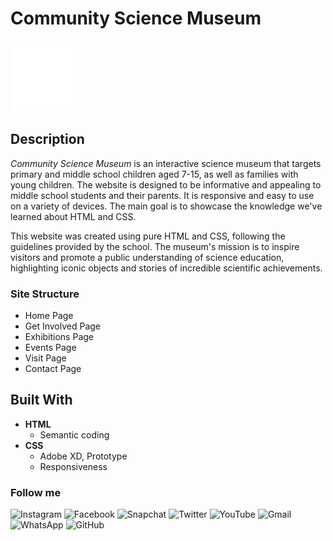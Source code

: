 # Community Science Museum

![Community Science Museum](images/cms-logo.svg)

## Description

_Community Science Museum_ is an interactive science museum that targets primary and middle school children aged 7-15, as well as families with young children. The website is designed to be informative and appealing to middle school students and their parents. It is responsive and easy to use on a variety of devices. The main goal is to showcase the knowledge we've learned about HTML and CSS.

This website was created using pure HTML and CSS, following the guidelines provided by the school. The museum's mission is to inspire visitors and promote a public understanding of science education, highlighting iconic objects and stories of incredible scientific achievements.

### Site Structure

- Home Page
- Get Involved Page
- Exhibitions Page
- Events Page
- Visit Page
- Contact Page

## Built With

- **HTML**
  - Semantic coding
- **CSS**
  - Adobe XD, Prototype
  - Responsiveness

### Follow me

<span><img src="https://img.shields.io/badge/Instagram-E4405F?style=for-the-badge&logo=instagram&logoColor=white" alt="Instagram"></span>
<span><img src="https://img.shields.io/badge/Facebook-1877F2?style=for-the-badge&logo=facebook&logoColor=white" alt="Facebook"></span>
<span><img src="https://img.shields.io/badge/Snapchat-FFFC00?style=for-the-badge&logo=snapchat&logoColor=white" alt="Snapchat"></span>
<span><img src="https://img.shields.io/badge/Twitter-1DA1F2?style=for-the-badge&logo=twitter&logoColor=white" alt="Twitter"></span>
<span><img src="https://img.shields.io/badge/YouTube-FF0000?style=for-the-badge&logo=youtube&logoColor=white" alt="YouTube"></span>
<span><img src="https://img.shields.io/badge/Gmail-D14836?style=for-the-badge&logo=gmail&logoColor=white" alt="Gmail"></span>
<span><img src="https://img.shields.io/badge/WhatsApp-25D366?style=for-the-badge&logo=whatsapp&logoColor=white" alt="WhatsApp"></span>
<span><img src="https://img.shields.io/badge/GitHub-100000?style=for-the-badge&logo=github&logoColor=white" alt="GitHub"></span>

